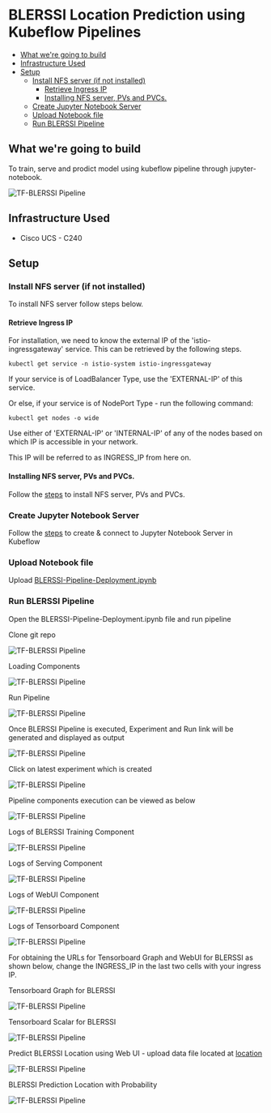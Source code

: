 # BLERSSI Location Prediction using Kubeflow Pipelines

<!-- vscode-markdown-toc -->
* [What we're going to build](#Whatweregoingtobuild)
* [Infrastructure Used](#InfrastructureUsed)
* [Setup](#Setup)
	* [Install NFS server (if not installed)](#InstallNFSserverifnotinstalled)
		* [Retrieve Ingress IP](#RetrieveIngressIP)
		* [Installing NFS server, PVs and PVCs.](#InstallingNFSserverPVsandPVCs.)
	* [Create Jupyter Notebook Server](#CreateJupyterNotebookServer)
	* [Upload Notebook file](#UploadNotebookfile)
	* [Run BLERSSI Pipeline](#RunBLERSSIPipeline)

<!-- vscode-markdown-toc-config
	numbering=false
	autoSave=true
	/vscode-markdown-toc-config -->
<!-- /vscode-markdown-toc -->

## <a name='Whatweregoingtobuild'></a>What we're going to build

To train, serve and prodict  model  using kubeflow pipeline through jupyter-notebook.

![TF-BLERSSI Pipeline](pictures/0-blerssi-graph.png)

## <a name='InfrastructureUsed'></a>Infrastructure Used

* Cisco UCS - C240

## <a name='Setup'></a>Setup

### <a name='InstallNFSserverifnotinstalled'></a>Install NFS server (if not installed)

To install NFS server follow steps below.

#### <a name='RetrieveIngressIP'></a>Retrieve Ingress IP

For installation, we need to know the external IP of the 'istio-ingressgateway' service. This can be retrieved by the following steps.  

```
kubectl get service -n istio-system istio-ingressgateway
```

If your service is of LoadBalancer Type, use the 'EXTERNAL-IP' of this service.  

Or else, if your service is of NodePort Type - run the following command:  

```
kubectl get nodes -o wide
```

Use either of 'EXTERNAL-IP' or 'INTERNAL-IP' of any of the nodes based on which IP is accessible in your network.  

This IP will be referred to as INGRESS_IP from here on.

#### <a name='InstallingNFSserverPVsandPVCs.'></a>Installing NFS server, PVs and PVCs.

Follow the [steps](./../install/) to install NFS server, PVs and PVCs.

### <a name='CreateJupyterNotebookServer'></a>Create Jupyter Notebook Server

Follow the [steps](./../notebook#create--connect-to-jupyter-notebook-server) to create & connect to Jupyter Notebook Server in Kubeflow

### <a name='UploadNotebookfile'></a>Upload Notebook file

Upload [BLERSSI-Pipeline-Deployment.ipynb](BLERSSI-Pipeline-Deployment.ipynb)

### <a name='RunBLERSSIPipeline'></a>Run BLERSSI Pipeline

Open the BLERSSI-Pipeline-Deployment.ipynb file and run pipeline

Clone git repo

![TF-BLERSSI Pipeline](pictures/1-git-clone.PNG)

Loading Components

![TF-BLERSSI Pipeline](pictures/2-load-compoents.PNG)


Run Pipeline

![TF-BLERSSI Pipeline](pictures/2-run-pipeline.PNG)


Once BLERSSI Pipeline is executed, Experiment and Run link will be generated and displayed as output

![TF-BLERSSI Pipeline](pictures/3-exp-link.PNG)


Click on latest experiment which is created 

![TF-BLERSSI Pipeline](pictures/4-pipeline-created.PNG)


Pipeline components execution can be viewed as below

![TF-BLERSSI Pipeline](pictures/6-pipeline-completed.PNG)


Logs of BLERSSI Training Component

![TF-BLERSSI Pipeline](pictures/2-training.PNG)


Logs of Serving Component

![TF-BLERSSI Pipeline](pictures/3-serving.PNG)


Logs of WebUI Component

![TF-BLERSSI Pipeline](pictures/4-webui.PNG)


Logs of Tensorboard Component

![TF-BLERSSI Pipeline](pictures/5-tensorboard-log.PNG)

For obtaining the URLs for Tensorboard Graph and WebUI for BLERSSI as shown below, change the INGRESS_IP in the last two cells with your ingress IP.

Tensorboard Graph for BLERSSI

![TF-BLERSSI Pipeline](pictures/5-tensorboard-graph.PNG)


Tensorboard Scalar for BLERSSI

![TF-BLERSSI Pipeline](pictures/5-tensorboard-scalar.PNG)


Predict BLERSSI Location using Web UI - upload data file located at [location](./../data/iBeacon_RSSI_Unlabeled_truncated.csv)

![TF-BLERSSI Pipeline](pictures/7-upload-file-1.png)


BLERSSI Prediction Location with Probability

![TF-BLERSSI Pipeline](pictures/8-show-table.PNG)
